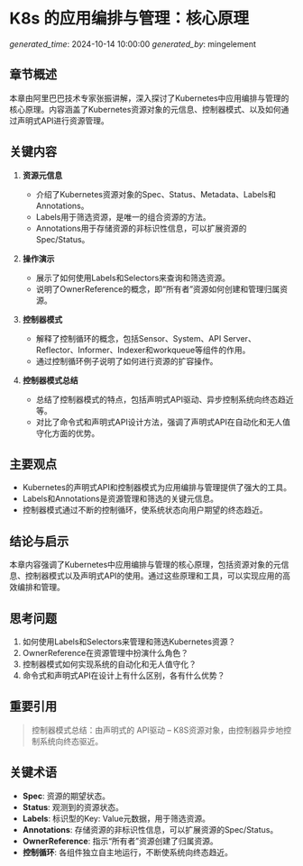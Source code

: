 # K8s 的应用编排与管理：核心原理

*generated_time*: 2024-10-14 10:00:00
*generated_by*: mingelement

## 章节概述
本章由阿里巴巴技术专家张振讲解，深入探讨了Kubernetes中应用编排与管理的核心原理。内容涵盖了Kubernetes资源对象的元信息、控制器模式、以及如何通过声明式API进行资源管理。

## 关键内容
1. **资源元信息**
   - 介绍了Kubernetes资源对象的Spec、Status、Metadata、Labels和Annotations。
   - Labels用于筛选资源，是唯一的组合资源的方法。
   - Annotations用于存储资源的非标识性信息，可以扩展资源的Spec/Status。

2. **操作演示**
   - 展示了如何使用Labels和Selectors来查询和筛选资源。
   - 说明了OwnerReference的概念，即“所有者”资源如何创建和管理归属资源。

3. **控制器模式**
   - 解释了控制循环的概念，包括Sensor、System、API Server、Reflector、Informer、Indexer和workqueue等组件的作用。
   - 通过控制循环例子说明了如何进行资源的扩容操作。

4. **控制器模式总结**
   - 总结了控制器模式的特点，包括声明式API驱动、异步控制系统向终态趋近等。
   - 对比了命令式和声明式API设计方法，强调了声明式API在自动化和无人值守化方面的优势。

## 主要观点
- Kubernetes的声明式API和控制器模式为应用编排与管理提供了强大的工具。
- Labels和Annotations是资源管理和筛选的关键元信息。
- 控制器模式通过不断的控制循环，使系统状态向用户期望的终态趋近。

## 结论与启示
本章内容强调了Kubernetes中应用编排与管理的核心原理，包括资源对象的元信息、控制器模式以及声明式API的使用。通过这些原理和工具，可以实现应用的高效编排和管理。

## 思考问题
1. 如何使用Labels和Selectors来管理和筛选Kubernetes资源？
2. OwnerReference在资源管理中扮演什么角色？
3. 控制器模式如何实现系统的自动化和无人值守化？
4. 命令式和声明式API在设计上有什么区别，各有什么优势？

## 重要引用
> 控制器模式总结：由声明式的 API驱动 – K8S资源对象，由控制器异步地控制系统向终态驱近。

## 关键术语
- **Spec**: 资源的期望状态。
- **Status**: 观测到的资源状态。
- **Labels**: 标识型的Key: Value元数据，用于筛选资源。
- **Annotations**: 存储资源的非标识性信息，可以扩展资源的Spec/Status。
- **OwnerReference**: 指示“所有者”资源创建了归属资源。
- **控制循环**: 各组件独立自主地运行，不断使系统向终态趋近。